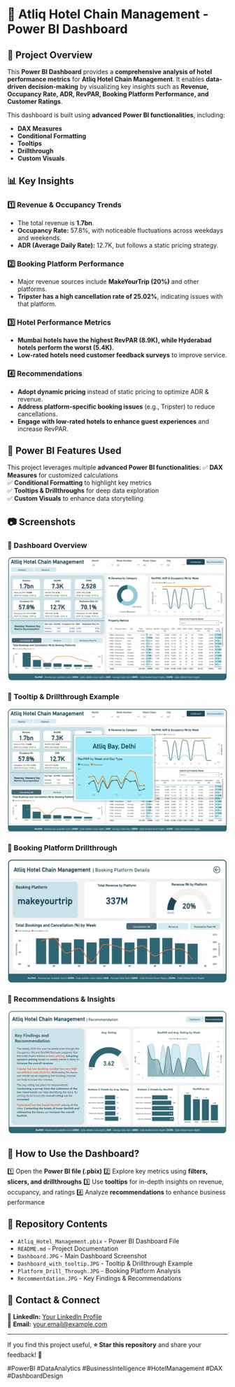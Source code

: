 # 🏨 Atliq Hotel Chain Management - Power BI Dashboard

## 📌 Project Overview
This **Power BI Dashboard** provides a **comprehensive analysis of hotel performance metrics** for **Atliq Hotel Chain Management**. It enables **data-driven decision-making** by visualizing key insights such as **Revenue, Occupancy Rate, ADR, RevPAR, Booking Platform Performance, and Customer Ratings**.

This dashboard is built using **advanced Power BI functionalities**, including:
- **DAX Measures**
- **Conditional Formatting**
- **Tooltips**
- **Drillthrough**
- **Custom Visuals**

## 📊 Key Insights
### 1️⃣ **Revenue & Occupancy Trends**
   - The total revenue is **1.7bn**.
   - **Occupancy Rate:** 57.8%, with noticeable fluctuations across weekdays and weekends.
   - **ADR (Average Daily Rate):** 12.7K, but follows a static pricing strategy.

### 2️⃣ **Booking Platform Performance**
   - Major revenue sources include **MakeYourTrip (20%)** and other platforms.
   - **Tripster has a high cancellation rate of 25.02%**, indicating issues with that platform.

### 3️⃣ **Hotel Performance Metrics**
   - **Mumbai hotels have the highest RevPAR (8.9K), while Hyderabad hotels perform the worst (5.4K).**
   - **Low-rated hotels need customer feedback surveys** to improve service.

### 4️⃣ **Recommendations**
   - **Adopt dynamic pricing** instead of static pricing to optimize ADR & revenue.
   - **Address platform-specific booking issues** (e.g., Tripster) to reduce cancellations.
   - **Engage with low-rated hotels to enhance guest experiences** and increase RevPAR.

## 🔧 Power BI Features Used
This project leverages multiple **advanced Power BI functionalities**:
✅ **DAX Measures** for customized calculations  
✅ **Conditional Formatting** to highlight key metrics  
✅ **Tooltips & Drillthroughs** for deep data exploration  
✅ **Custom Visuals** to enhance data storytelling  

## 📷 Screenshots

### 🔹 Dashboard Overview
![Dashboard](Images/Dashboard.JPG)

### 🔹 Tooltip & Drillthrough Example
![Tooltip](Images/Dashboard_with_tooltip.JPG)

### 🔹 Booking Platform Drillthrough
![Platform](Images/Platform%20Drill%20Through.JPG)

### 🔹 Recommendations & Insights
![Recommendation](Images/Recommentdation.JPG)


## 🚀 How to Use the Dashboard?
1️⃣ Open the **Power BI file (.pbix)**
2️⃣ Explore key metrics using **filters, slicers, and drillthroughs**
3️⃣ Use **tooltips** for in-depth insights on revenue, occupancy, and ratings
4️⃣ Analyze **recommendations** to enhance business performance

## 📌 Repository Contents
- `Atliq_Hotel_Management.pbix` - Power BI Dashboard File
- `README.md` - Project Documentation
- `Dashboard.JPG` - Main Dashboard Screenshot
- `Dashboard_with_tooltip.JPG` - Tooltip & Drillthrough Example
- `Platform_Drill_Through.JPG` - Booking Platform Analysis
- `Recommentdation.JPG` - Key Findings & Recommendations

## 📩 Contact & Connect
🔗 **LinkedIn:** [Your LinkedIn Profile](https://www.linkedin.com/in/yourprofile/)  
📧 **Email:** your.email@example.com  

---

If you find this project useful, **⭐ Star this repository** and share your feedback! 🚀  

#PowerBI #DataAnalytics #BusinessIntelligence #HotelManagement #DAX #DashboardDesign

